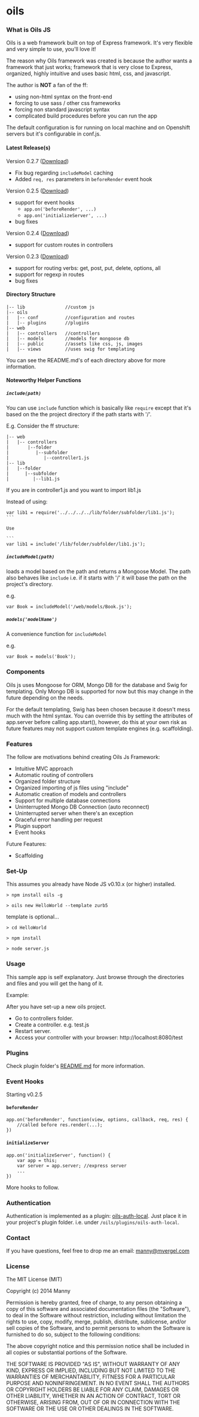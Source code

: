 oils
======

### What is Oils JS

Oils is a web framework built on top of Express framework. It's very flexible and very simple to use, you'll love it!

The reason why Oils framework was created is because the author wants a framework that just works; framework that is very close to Express, organized, highly intuitive and uses basic html, css, and javascript.

The author is **NOT** a fan of the ff:

* using non-html syntax on the front-end
* forcing to use sass / other css frameworks
* forcing non standard javascript syntax
* complicated build procedures before you can run the app

The default configuration is for running on local machine and on Openshift servers but it's configurable in conf.js.

#### Latest Release(s)

Version 0.2.7 ([Download](https://github.com/mannyvergel/oils-js/archive/v0.2.7.zip))
* Fix bug regarding ```includeModel``` caching
* Added ```req, res``` parameters in ```beforeRender``` event hook

Version 0.2.5 ([Download](https://github.com/mannyvergel/oils-js/archive/v0.2.5.zip))
* support for event hooks
  * ```app.on('beforeRender', ...)``` 
  * ```app.on('initializeServer', ...)```
* bug fixes

Version 0.2.4 ([Download](https://github.com/mannyvergel/oils-js/archive/v0.2.4.zip))
* support for custom routes in controllers

Version 0.2.3 ([Download](https://github.com/mannyvergel/oils-js/archive/v0.2.3.zip))
* support for routing verbs: get, post, put, delete, options, all
* support for regexp in routes
* bug fixes

#### Directory Structure

    |-- lib               //custom js
    |-- oils          
    |   |-- conf          //configuration and routes    
    |   |-- plugins       //plugins   
    |-- web          
    |   |-- controllers   //controllers    
    |   |-- models        //models for mongoose db  
    |   |-- public        //assets like css, js, images
    |   |-- views         //uses swig for templating


You can see the README.md's of each directory above for more information.

#### Noteworthy Helper Functions

##### ```include(path)```

You can use ```include``` function which is basically like ```require``` except that it's based on the the project directory if the path starts with '/'.

E.g. Consider the ff structure:

    |-- web          
    |   |-- controllers  
    |       |--folder
    |          |--subfolder
    |             |--controller1.js    
    |-- lib
    |   |--folder
    |      |--subfolder
    |         |--lib1.js  

If you are in controller1.js and you want to import lib1.js

Instead of using:

````
var lib1 = require('../../../../lib/folder/subfolder/lib1.js');
```

Use 

```
var lib1 = include('/lib/folder/subfolder/lib1.js');
````

##### ```includeModel(path)```

loads a model based on the path and returns a Mongoose Model. The path also behaves like ```include``` i.e. if it starts with '/' it will base the path on the project's directory.

e.g.
```
var Book = includeModel('/web/models/Book.js');
```

##### ```models('modelName')```

A convenience function for ```includeModel```

e.g.
```
var Book = models('Book');
```

### Components
Oils js uses Mongoose for ORM, Mongo DB for the database and Swig for templating. Only Mongo DB is supported for now but this may change in the future depending on the needs.

For the default templating, Swig has been chosen because it doesn't mess much with the html syntax. You can override this by setting the attributes of app.server before calling app.start(), however, do this at your own risk as future features may not support custom template engines (e.g. scaffolding).

### Features

The follow are motivations behind creating Oils Js Framework:

+ Intuitive MVC approach
+ Automatic routing of controllers
+ Organized folder structure
+ Organized importing of js files using "include"
+ Automatic creation of models and controllers
+ Support for multiple database connections
+ Uninterrupted Mongo DB Connection (auto reconnect)
+ Uninterrupted server when there's an exception
+ Graceful error handling per request
+ Plugin support
+ Event hooks

Future Features:

+ Scaffolding

### Set-Up

This assumes you already have Node JS v0.10.x (or higher) installed.

```
> npm install oils -g

> oils new HelloWorld --template zurb5

```

template is optional...

```
> cd HelloWorld

> npm install

> node server.js
```



### Usage

This sample app is self explanatory. Just browse through the directories and files and you will get the hang of it.

Example:

After you have set-up a new oils project. 

* Go to controllers folder.
* Create a controller. e.g. test.js
* Restart server.
* Access your controller with your browser: http://localhost:8080/test

### Plugins

Check plugin folder's [README.md](https://github.com/mannyvergel/oils-js/tree/master/template/oils/plugins) for more information.

### Event Hooks

Starting v0.2.5

#### ```beforeRender```

```
app.on('beforeRender', function(view, options, callback, req, res) {
	//called before res.render(...);
})
```

#### ```initializeServer```

```
app.on('initializeServer', function() {
	var app = this;
	var server = app.server; //express server
	...
})
```

More hooks to follow.

### Authentication

Authentication is implemented as a plugin: [oils-auth-local](http://github.com/mannyvergel/oils-auth-local). Just place it in your project's plugin folder. i.e. under ```/oils/plugins/oils-auth-local```.


### Contact

If you have questions, feel free to drop me an email: manny@mvergel.com

### License

The MIT License (MIT)

Copyright (c) 2014 Manny

Permission is hereby granted, free of charge, to any person obtaining a copy of
this software and associated documentation files (the "Software"), to deal in
the Software without restriction, including without limitation the rights to
use, copy, modify, merge, publish, distribute, sublicense, and/or sell copies of
the Software, and to permit persons to whom the Software is furnished to do so,
subject to the following conditions:

The above copyright notice and this permission notice shall be included in all
copies or substantial portions of the Software.

THE SOFTWARE IS PROVIDED "AS IS", WITHOUT WARRANTY OF ANY KIND, EXPRESS OR
IMPLIED, INCLUDING BUT NOT LIMITED TO THE WARRANTIES OF MERCHANTABILITY, FITNESS
FOR A PARTICULAR PURPOSE AND NONINFRINGEMENT. IN NO EVENT SHALL THE AUTHORS OR
COPYRIGHT HOLDERS BE LIABLE FOR ANY CLAIM, DAMAGES OR OTHER LIABILITY, WHETHER
IN AN ACTION OF CONTRACT, TORT OR OTHERWISE, ARISING FROM, OUT OF OR IN
CONNECTION WITH THE SOFTWARE OR THE USE OR OTHER DEALINGS IN THE SOFTWARE.

